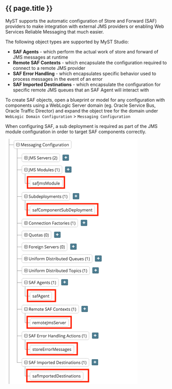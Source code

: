 ## {{ page.title }}

MyST supports the automatic configuration of Store and Forward (SAF) providers to make integration with external JMS providers or enabling Web Services Reliable Messaging that much easier.

The following object types are supported by MyST Studio:

* **SAF Agents** - which perform the actual work of store and forward of JMS messages at runtime
* **Remote SAF Contexts** - which encapsulate the configuration required to connect to a remote JMS provider
* **SAF Error Handling** - which encapsulates specific behavior used to process messages in the event of an error
* **SAF Imported Destinations** - which encapsulate the configuration for specific remote JMS queues that an SAF Agent will interact with

To create SAF objects, open a blueprint or model for any configuration with components using a WebLogic Server domain (eg. Oracle Service Bus, Oracle Traffic Director) and expand the object tree for the domain under `WebLogic Domain Configuration` > `Messaging Configuration`

When configuring SAF, a sub deployment is required as part of the JMS module configuration in order to target SAF components correctly.

![](img/exampleSafJmsModules.png)
